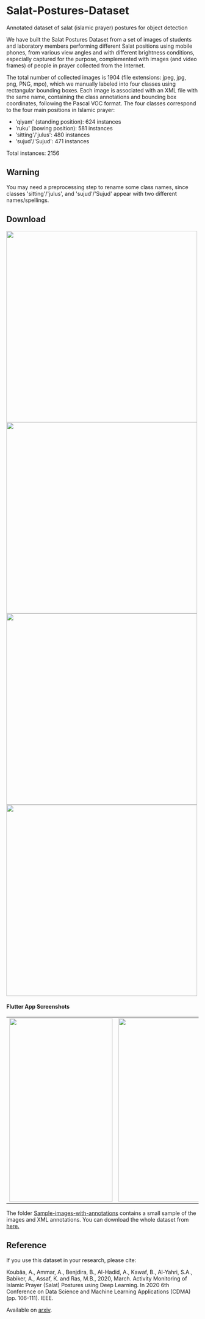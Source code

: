 # Salat-Postures-Dataset
Annotated dataset of salat (islamic prayer) postures for object detection 

We have built the Salat Postures Dataset from a set of images of students and laboratory members performing different Salat positions using mobile phones, from various view angles and with different brightness conditions, especially captured for the purpose, complemented with images (and video frames) of people in prayer collected from the Internet. 

The total number of collected images is 1904 (file extensions: jpeg, jpg, png, PNG, mpo), which we manually labeled into four classes using rectangular bounding boxes. Each image is associated with an XML file with the same name, containing the class annotations and bounding box coordinates, following the Pascal VOC format. The four classes correspond to the four main positions in Islamic prayer:

- 'qiyam' (standing position): 624 instances
- 'ruku' (bowing position): 581 instances
- 'sitting'/'julus': 480 instances
- 'sujud'/'Sujud': 471 instances

Total instances: 2156

## Warning
You may need a preprocessing step to rename some class names, since classes 'sitting'/'julus', and 'sujud'/'Sujud' appear with two different names/spellings.

## Download
<img src="https://github.com/riotu-lab/Salat-Postures-Dataset/blob/main/Sample-images-with-annotations/SittingMO56.jpg" width="500">
<img src="https://github.com/riotu-lab/Salat-Postures-Dataset/blob/main/Sample-images-with-annotations/IMG-20191019-WA0062.jpg" width="500">
<img src="https://github.com/riotu-lab/Salat-Postures-Dataset/blob/main/Sample-images-with-annotations/ck2oqgwn04qu60757lizr6lif.jpeg" width="500">
<img src="https://github.com/riotu-lab/Salat-Postures-Dataset/blob/main/Sample-images-with-annotations/sujud163.jpg" width="500">

#### Flutter App Screenshots

<table>
  <tr>
    <td><img src="https://github.com/riotu-lab/Salat-Postures-Dataset/blob/main/Sample-images-with-annotations/SittingMO56.jpg" width=270 height=480></td>
    <td><img src="https://github.com/riotu-lab/Salat-Postures-Dataset/blob/main/Sample-images-with-annotations/IMG-20191019-WA0062.jpg" width=270 height=480></td>
    <td><img src="https://github.com/riotu-lab/Salat-Postures-Dataset/blob/main/Sample-images-with-annotations/ck2oqgwn04qu60757lizr6lif.jpeg" width=270 height=480></td>
    <td><img src="https://github.com/riotu-lab/Salat-Postures-Dataset/blob/main/Sample-images-with-annotations/sujud163.jpg" width=270 height=480></td>
  </tr>
 </table>

The folder [Sample-images-with-annotations](https://github.com/riotu-lab/Salat-Postures-Dataset/tree/main/Sample-images-with-annotations) contains a small sample of the images and XML annotations.
You can download the whole dataset from [here.](https://drive.google.com/file/d/1u5E6RsgTOw9jprkKBh3ECP2OCv6mesnE/view?usp=sharing)

## Reference
If you use this dataset in your research, please cite:

Koubâa, A., Ammar, A., Benjdira, B., Al-Hadid, A., Kawaf, B., Al-Yahri, S.A., Babiker, A., Assaf, K. and Ras, M.B., 2020, March. Activity Monitoring of Islamic Prayer (Salat) Postures using Deep Learning. In 2020 6th Conference on Data Science and Machine Learning Applications (CDMA) (pp. 106-111). IEEE.

Available on [arxiv](https://arxiv.org/abs/1911.04102).



